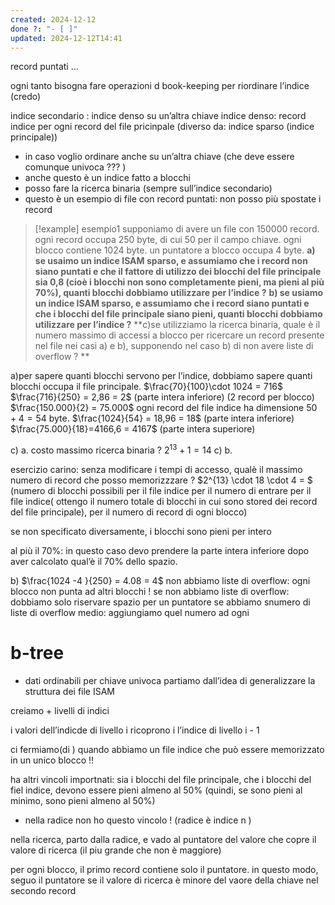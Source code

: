 ```yaml
---
created: 2024-12-12
done ?: "- [ ]"
updated: 2024-12-12T14:41
---
```

record puntati …

ogni tanto bisogna fare operazioni d book-keeping per riordinare l’indice (credo)

indice secondario : indice denso su un’altra chiave
indice denso: record indice per ogni record del file pricinpale (diverso da: indice sparso (indice principale))
- in caso voglio ordinare anche su un’altra chiave (che deve essere comunque univoca ??? )
- anche questo è un indice fatto a blocchi
- posso fare la ricerca binaria (sempre sull’indice secondario)
- questo è un esempio di file con record puntati: non posso più spostate i record
>[!example] esempio1
supponiamo di avere un file con 150000 record. ogni record occupa 250 byte, di cui 50 per il campo chiave. ogni blocco contiene 1024 byte. un puntatore a blocco occupa 4 byte.
**a) se usaimo un indice ISAM sparso, e assumiamo che i record non siano puntati e che il fattore di utilizzo dei blocchi del file principale sia 0,8 (cioè i blocchi non sono completamente pieni, ma pieni al più 70%), quanti blocchi dobbiamo utilizzare per l’indice ?**
**b) se usiamo un indice ISAM sparso, e assumiamo che i record siano puntati e che i blocchi del file principale siano pieni, quanti blocchi dobbiamo utilizzare per l’indice ?**
**c)se utilizziamo la ricerca binaria, quale è il numero massimo di accessi a blocco per ricercare un record presente nel file nei casi a) e b), supponendo nel caso b) di non avere liste di overflow ? **

a)per sapere quanti blocchi servono per l’indice, dobbiamo sapere quanti blocchi occupa il file principale. 
$\frac{70}{100}\cdot 1024 = 716$
$\frac{716}{250} = 2,86 = 2$ (parte intera inferiore) (2 record per blocco)
$\frac{150.000}{2} = 75.000$
ogni record del file indice ha dimensione $50 + 4 = 54$ byte.
$\frac{1024}{54} = 18,96 = 18$ (parte intera inferiore)
$\frac{75.000}{18}=4166,6 = 4167$ (parte intera superiore)

c) a. costo massimo ricerca binaria  ? $2^{13} + 1 = 14$
c) b.

esercizio carino: senza modificare i tempi di accesso, qualè il massimo numero di record che posso memorizzzare ?
$2^{13} \cdot 18 \cdot 4 = $ (numero di blocchi possibili per il file indice per il numero di entrare per il file indice( ottengo il numero totale di blocchi in cui sono stored dei record del file principale), per il numero di record di ogni blocco)

se non specificato diversamente, i blocchi sono pieni per intero

al più il 70%: in questo caso devo prendere la parte intera inferiore dopo aver calcolato qual’è il 70% dello spazio.


b) 
$\frac{1024 -4 }{250} = 4.08 = 4$ 
non abbiamo liste di overflow: ogni blocco non punta ad altri blocchi !
se non abbiamo liste di overflow: dobbiamo solo riservare spazio per un puntatore
se abbiamo snumero di liste di overflow medio: aggiungiamo quel numero ad ogni 


# b-tree
- dati ordinabili per chiave univoca
partiamo dall’idea di generalizzare la struttura dei file ISAM

creiamo + livelli di indici

i valori dell’indicde di livello i ricoprono i l’indice di livello i - 1

ci fermiamo(di ) quando abbiamo un file indice che può essere memorizzato in un unico blocco !!

ha altri vincoli importnati:
sia i blocchi del file principale, che i blocchi del fiel indice, devono essere pieni almeno al 50% (quindi, se sono pieni al minimo, sono pieni almeno al 50%)
- nella radice non ho questo vincolo ! (radice è indice n )

nella ricerca, parto dalla radice, e vado al puntatore del valore che copre il valore di ricerca (il piu grande che non è maggiore)

per ogni blocco, il primo record contiene solo il puntatore. in questo modo, seguo il puntatore se il valore di ricerca è minore del vaore della chiave nel secondo record